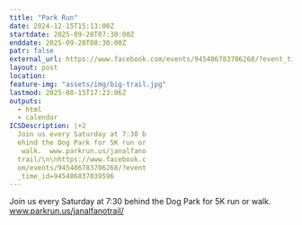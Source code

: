 ```yaml
---
title: "Park Run"
date: 2024-12-15T15:13:00Z
startdate: 2025-09-20T07:30:00Z
enddate: 2025-09-20T08:30:00Z
patr: false
external_url: https://www.facebook.com/events/945486783706268/?event_time_id=945486837039596
layout: post
location: 
feature-img: "assets/img/big-trail.jpg"
lastmod: 2025-08-15T17:23:06Z
outputs:
  - html
  - calendar
ICSDescription: |+2
  Join us every Saturday at 7:30 b  ehind the Dog Park for 5K run or   walk.  www.parkrun.us/janalfano  trail/\n\nhttps://www.facebook.c  om/events/945486783706268/?event  _time_id=945486837039596
---
```


Join us every Saturday at 7&#58;30 behind the Dog Park for 5K run or walk.  www.parkrun.us/janalfanotrail/<br>
  <br>
  
